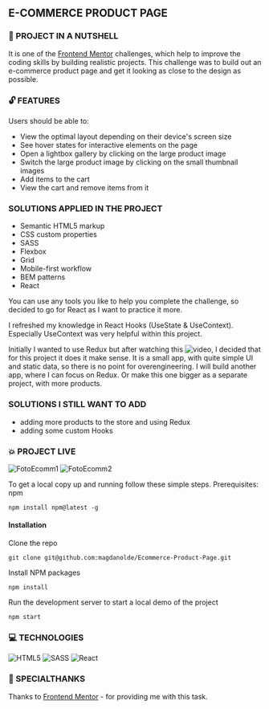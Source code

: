 ## E-COMMERCE PRODUCT PAGE

### :shell: PROJECT IN A NUTSHELL

It is one of the [Frontend Mentor](https://www.frontendmentor.io) challenges, which help to improve the coding skills by building realistic projects.
This challenge was to build out an e-commerce product page and get it looking as close to the design as possible.

### :unlock: FEATURES 

Users should be able to:

* View the optimal layout depending on their device's screen size
* See hover states for interactive elements on the page
* Open a lightbox gallery by clicking on the large product image
* Switch the large product image by clicking on the small thumbnail images
* Add items to the cart
* View the cart and remove items from it

###  SOLUTIONS APPLIED IN THE PROJECT

* Semantic HTML5 markup
* CSS custom properties
* SASS
* Flexbox
* Grid
* Mobile-first workflow
* BEM patterns
* React

You can use any tools you like to help you complete the challenge, so decided to go for React as I want to practice it more.

I refreshed my knowledge in React Hooks (UseState & UseContext). Especially UseContext was very helpful within this project.

Initially I wanted to use Redux but after watching this ![video](https://www.youtube.com/watch?v=poQXNp9ItL4&t=5093s), I decided that for this project it does it make sense.
It is a small app, with quite simple UI and static data, so there is no point for overengineering. I will build another app, where I can focus on Redux.
Or make this one bigger as a separate project, with more products.

###  SOLUTIONS I STILL WANT TO ADD 

* adding more products to the store and using Redux 
* adding some custom Hooks 

### :boom: PROJECT LIVE 

![FotoEcomm1](https://user-images.githubusercontent.com/83141358/236021773-772f95ce-87c4-421c-ac15-498d07f25ea9.PNG)
![FotoEcomm2](https://user-images.githubusercontent.com/83141358/236022206-f5784200-9fe6-4a6c-bf8a-ed9cadfc168b.PNG)

To get a local copy up and running follow these simple steps.
Prerequisites: npm

    npm install npm@latest -g

#### Installation

Clone the repo

    git clone git@github.com:magdanolde/Ecommerce-Product-Page.git

Install NPM packages

    npm install

Run the development server to start a local demo of the project

    npm start


### 💻 TECHNOLOGIES

![HTML5](https://img.shields.io/badge/html5-%23E34F26.svg?style=for-the-badge&logo=html5&logoColor=white)
![SASS](https://img.shields.io/badge/SASS-hotpink.svg?style=for-the-badge&logo=SASS&logoColor=white)
![React](https://img.shields.io/badge/react-%2320232a.svg?style=for-the-badge&logo=react&logoColor=%2361DAFB)


### 🤝 SPECIALTHANKS

Thanks to [Frontend Mentor](https://www.frontendmentor.io) - for providing me with this task.
